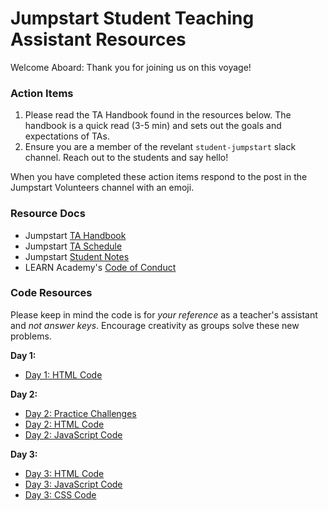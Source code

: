 # Jumpstart Student Teaching Assistant Resources

Welcome Aboard: Thank you for joining us on this voyage!

### Action Items

1. Please read the TA Handbook found in the resources below. The handbook is a quick read (3-5 min) and sets out the goals and expectations of TAs.
2. Ensure you are a member of the revelant `student-jumpstart` slack channel. Reach out to the students and say hello!

When you have completed these action items respond to the post in the Jumpstart Volunteers channel with an emoji. 

### Resource Docs

- Jumpstart [TA Handbook](https://docs.google.com/document/d/1yR8Y3PKb84WS6AJWSodXAHF1xCDWxLJFp9KSoI4xiJU/edit?usp=sharing)
- Jumpstart [TA Schedule](https://docs.google.com/document/d/1WWj9p8FtKYbGCFUBF5QVI6-5QGFtyfSFK77d4cWpsl4/edit?usp=sharing)
- Jumpstart [Student Notes](https://docs.google.com/document/d/15SDOmmo6bphM7_GfW4iWJdIExJ8FS3zFFfEkGpUWdFk/edit?usp=sharing)
- LEARN Academy's [Code of Conduct](https://docs.google.com/document/d/1c76eZG2y1J09N2l18cADBoPC6fMoFVpkQOqBtBhR1fw/edit)

### Code Resources
Please keep in mind the code is for *your reference* as a teacher's assistant and *not answer keys*. Encourage creativity as groups solve these new problems.

**Day 1:**  
- [ Day 1: HTML Code ](./html/day1-code.html)

**Day 2:**  
- [ Day 2: Practice Challenges ](./javascript/practice-challenges.js)
- [ Day 2: HTML Code ](./javascript/day2-code.html)
- [ Day 2: JavaScript Code ](./javascript/day2-code.js)

**Day 3:**  
- [ Day 3: HTML Code ](./css/day3-code.html)
- [ Day 3: JavaScript Code ](./css/day3-code.js)
- [ Day 3: CSS Code ](./css/day3-code.css)


